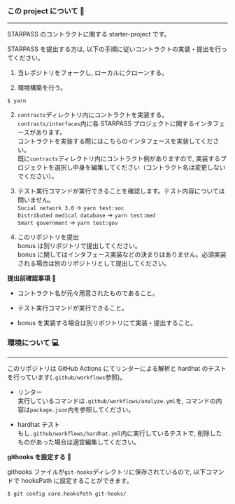 ### この project について 🚀

---

STARPASS のコントラクトに関する starter-project です。

STARPASS を提出する方は, 以下の手順に従いコントラクトの実装・提出を行ってください。

1. 当レポジトリをフォークし, ローカルにクローンする。

2. 環境構築を行う。

```
$ yarn
```

2. `contracts`ディレクトリ内にコントラクトを実装する。  
   `contracts/interfaces`内に各 STARPASS プロジェクトに関するインタフェースがあります。  
   コントラクトを実装する際にはこちらのインタフェースを実装してください。  
   既に`contracts`ディレクトリ内にコントラクト例がありますので, 実装するプロジェクトを選択し中身を編集してください（コントラクト名は変更しないでください）。

3. テスト実行コマンドが実行できることを確認します。テスト内容については問いません。  
   `Social network 3.0` -> `yarn test:soc`  
   `Distributed medical database` -> `yarn test:med`  
   `Smart government` -> `yarn test:gov`

4. このリポジトリを提出  
   bonus は別リポジトリで提出してください。  
   bonus に関してはインタフェース実装などの決まりはありません。必須実装される場合は別のリポジトリとして提出してください。

**提出前確認事項** 💁

-   コントラクト名が元々用意されたものであること。

-   テスト実行コマンドが実行できること。

-   bonus を実装する場合は別リポジトリにて実装・提出すること。

### 環境について 💻

---

このリポジトリは GitHub Actions にてリンターによる解析と hardhat のテストを行っています(`.github/workflows`参照)。

-   リンター  
    実行しているコマンドは`.github/workflows/analyze.yml`を, コマンドの内容は`package.json`内を参照してください。

-   hardhat テスト  
    もし`.github/workflows/hardhat.yml`内に実行しているテストで, 削除したものがあった場合は適宜編集してください。

**githooks を設定する** 💁

githooks ファイルが`git-hooks`ディレクトリに保存されているので, 以下コマンドで hooksPath に設定することができます。

```
$ git config core.hooksPath git-hooks/
```
